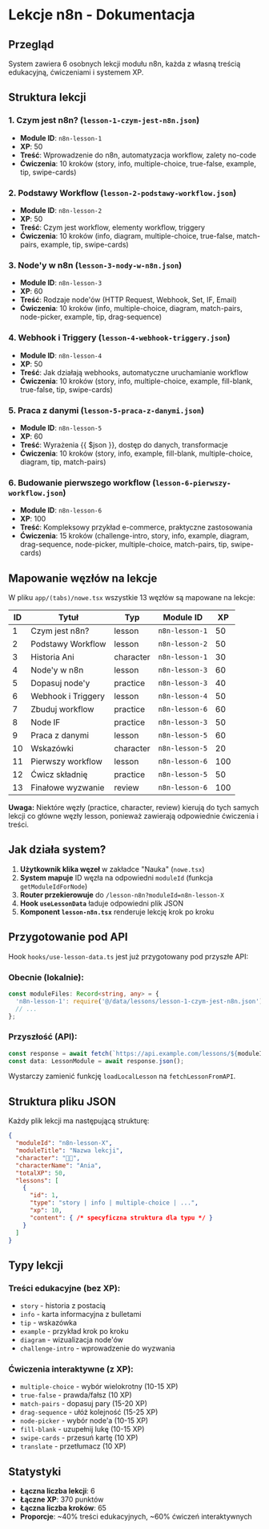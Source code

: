 # Lekcje n8n - Dokumentacja

## Przegląd
System zawiera 6 osobnych lekcji modułu n8n, każda z własną treścią edukacyjną, ćwiczeniami i systemem XP.

## Struktura lekcji

### 1. Czym jest n8n? (`lesson-1-czym-jest-n8n.json`)
- **Module ID**: `n8n-lesson-1`
- **XP**: 50
- **Treść**: Wprowadzenie do n8n, automatyzacja workflow, zalety no-code
- **Ćwiczenia**: 10 kroków (story, info, multiple-choice, true-false, example, tip, swipe-cards)

### 2. Podstawy Workflow (`lesson-2-podstawy-workflow.json`)
- **Module ID**: `n8n-lesson-2`
- **XP**: 50
- **Treść**: Czym jest workflow, elementy workflow, triggery
- **Ćwiczenia**: 10 kroków (info, diagram, multiple-choice, true-false, match-pairs, example, tip, swipe-cards)

### 3. Node'y w n8n (`lesson-3-nody-w-n8n.json`)
- **Module ID**: `n8n-lesson-3`
- **XP**: 60
- **Treść**: Rodzaje node'ów (HTTP Request, Webhook, Set, IF, Email)
- **Ćwiczenia**: 10 kroków (info, multiple-choice, diagram, match-pairs, node-picker, example, tip, drag-sequence)

### 4. Webhook i Triggery (`lesson-4-webhook-triggery.json`)
- **Module ID**: `n8n-lesson-4`
- **XP**: 50
- **Treść**: Jak działają webhooks, automatyczne uruchamianie workflow
- **Ćwiczenia**: 10 kroków (story, info, multiple-choice, example, fill-blank, true-false, tip, swipe-cards)

### 5. Praca z danymi (`lesson-5-praca-z-danymi.json`)
- **Module ID**: `n8n-lesson-5`
- **XP**: 60
- **Treść**: Wyrażenia {{ $json }}, dostęp do danych, transformacje
- **Ćwiczenia**: 10 kroków (story, info, example, fill-blank, multiple-choice, diagram, tip, match-pairs)

### 6. Budowanie pierwszego workflow (`lesson-6-pierwszy-workflow.json`)
- **Module ID**: `n8n-lesson-6`
- **XP**: 100
- **Treść**: Kompleksowy przykład e-commerce, praktyczne zastosowania
- **Ćwiczenia**: 15 kroków (challenge-intro, story, info, example, diagram, drag-sequence, node-picker, multiple-choice, match-pairs, tip, swipe-cards)

## Mapowanie węzłów na lekcje

W pliku `app/(tabs)/nowe.tsx` wszystkie 13 węzłów są mapowane na lekcje:

| ID | Tytuł | Typ | Module ID | XP |
|----|-------|-----|-----------|-----|
| 1 | Czym jest n8n? | lesson | `n8n-lesson-1` | 50 |
| 2 | Podstawy Workflow | lesson | `n8n-lesson-2` | 50 |
| 3 | Historia Ani | character | `n8n-lesson-1` | 30 |
| 4 | Node'y w n8n | lesson | `n8n-lesson-3` | 60 |
| 5 | Dopasuj node'y | practice | `n8n-lesson-3` | 40 |
| 6 | Webhook i Triggery | lesson | `n8n-lesson-4` | 50 |
| 7 | Zbuduj workflow | practice | `n8n-lesson-6` | 60 |
| 8 | Node IF | practice | `n8n-lesson-3` | 50 |
| 9 | Praca z danymi | lesson | `n8n-lesson-5` | 60 |
| 10 | Wskazówki | character | `n8n-lesson-5` | 20 |
| 11 | Pierwszy workflow | lesson | `n8n-lesson-6` | 100 |
| 12 | Ćwicz składnię | practice | `n8n-lesson-5` | 50 |
| 13 | Finałowe wyzwanie | review | `n8n-lesson-6` | 100 |

**Uwaga:** Niektóre węzły (practice, character, review) kierują do tych samych lekcji co główne węzły lesson, ponieważ zawierają odpowiednie ćwiczenia i treści.

## Jak działa system?

1. **Użytkownik klika węzeł** w zakładce "Nauka" (`nowe.tsx`)
2. **System mapuje** ID węzła na odpowiedni `moduleId` (funkcja `getModuleIdForNode`)
3. **Router przekierowuje** do `/lesson-n8n?moduleId=n8n-lesson-X`
4. **Hook `useLessonData`** ładuje odpowiedni plik JSON
5. **Komponent `lesson-n8n.tsx`** renderuje lekcję krok po kroku

## Przygotowanie pod API

Hook `hooks/use-lesson-data.ts` jest już przygotowany pod przyszłe API:

### Obecnie (lokalnie):
```typescript
const moduleFiles: Record<string, any> = {
  'n8n-lesson-1': require('@/data/lessons/lesson-1-czym-jest-n8n.json'),
  // ...
};
```

### Przyszłość (API):
```typescript
const response = await fetch(`https://api.example.com/lessons/${moduleId}`);
const data: LessonModule = await response.json();
```

Wystarczy zamienić funkcję `loadLocalLesson` na `fetchLessonFromAPI`.

## Struktura pliku JSON

Każdy plik lekcji ma następującą strukturę:

```json
{
  "moduleId": "n8n-lesson-X",
  "moduleTitle": "Nazwa lekcji",
  "character": "👩‍💼",
  "characterName": "Ania",
  "totalXP": 50,
  "lessons": [
    {
      "id": 1,
      "type": "story | info | multiple-choice | ...",
      "xp": 10,
      "content": { /* specyficzna struktura dla typu */ }
    }
  ]
}
```

## Typy lekcji

### Treści edukacyjne (bez XP):
- `story` - historia z postacią
- `info` - karta informacyjna z bulletami
- `tip` - wskazówka
- `example` - przykład krok po kroku
- `diagram` - wizualizacja node'ów
- `challenge-intro` - wprowadzenie do wyzwania

### Ćwiczenia interaktywne (z XP):
- `multiple-choice` - wybór wielokrotny (10-15 XP)
- `true-false` - prawda/fałsz (10 XP)
- `match-pairs` - dopasuj pary (15-20 XP)
- `drag-sequence` - ułóż kolejność (15-25 XP)
- `node-picker` - wybór node'a (10-15 XP)
- `fill-blank` - uzupełnij lukę (10-15 XP)
- `swipe-cards` - przesuń kartę (10 XP)
- `translate` - przetłumacz (10 XP)

## Statystyki

- **Łączna liczba lekcji**: 6
- **Łączne XP**: 370 punktów
- **Łączna liczba kroków**: 65
- **Proporcje**: ~40% treści edukacyjnych, ~60% ćwiczeń interaktywnych

